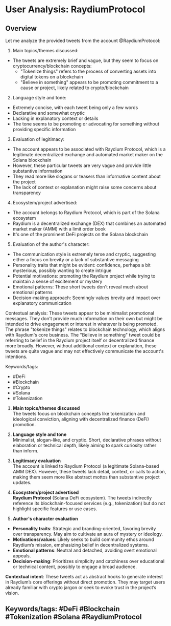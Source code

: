 # User Analysis: RaydiumProtocol

## Overview

<think>
Let me analyze the provided tweets from the account @RaydiumProtocol:

1. Main topics/themes discussed:
- The tweets are extremely brief and vague, but they seem to focus on cryptocurrency/blockchain concepts:
   - "Tokenize things" refers to the process of converting assets into digital tokens on a blockchain
   - "Believe in something" appears to be promoting commitment to a cause or project, likely related to crypto/blockchain

2. Language style and tone:
- Extremely concise, with each tweet being only a few words
- Declarative and somewhat cryptic
- Lacking in explanatory context or details
- The tone seems to be promoting or advocating for something without providing specific information

3. Evaluation of legitimacy:
- The account appears to be associated with Raydium Protocol, which is a legitimate decentralized exchange and automated market maker on the Solana blockchain
- However, these particular tweets are very vague and provide little substantive information
- They read more like slogans or teasers than informative content about the project
- The lack of context or explanation might raise some concerns about transparency

4. Ecosystem/project advertised:
- The account belongs to Raydium Protocol, which is part of the Solana ecosystem
- Raydium is a decentralized exchange (DEX) that combines an automated market maker (AMM) with a limit order book
- It's one of the prominent DeFi projects on the Solana blockchain

5. Evaluation of the author's character:
- The communication style is extremely terse and cryptic, suggesting either a focus on brevity or a lack of substantive messaging
- Personality traits that might be evident: confidence, perhaps a bit mysterious, possibly wanting to create intrigue
- Potential motivations: promoting the Raydium project while trying to maintain a sense of excitement or mystery
- Emotional patterns: These short tweets don't reveal much about emotional patterns
- Decision-making approach: Seemingly values brevity and impact over explanatory communication

Contextual analysis: These tweets appear to be minimalist promotional messages. They don't provide much information on their own but might be intended to drive engagement or interest in whatever is being promoted. The phrase "tokenize things" relates to blockchain technology, which aligns with Raydium's core business. The "Believe in something" tweet could be referring to belief in the Raydium project itself or decentralized finance more broadly. However, without additional context or explanation, these tweets are quite vague and may not effectively communicate the account's intentions.

Keywords/tags:
- #DeFi
- #Blockchain
- #Crypto
- #Solana
- #Tokenization
</think>

1. **Main topics/themes discussed**  
The tweets focus on blockchain concepts like tokenization and ideological conviction, aligning with decentralized finance (DeFi) promotion.

2. **Language style and tone**  
Minimalist, slogan-like, and cryptic. Short, declarative phrases without elaboration or technical depth, likely aiming to spark curiosity rather than inform.

3. **Legitimacy evaluation**  
The account is linked to Raydium Protocol (a legitimate Solana-based AMM DEX). However, these tweets lack detail, context, or calls to action, making them seem more like abstract mottos than substantive project updates.

4. **Ecosystem/project advertised**  
**Raydium Protocol** (Solana DeFi ecosystem). The tweets indirectly reference its blockchain-focused services (e.g., tokenization) but do not highlight specific features or use cases.

5. **Author's character evaluation**  
- **Personality traits**: Strategic and branding-oriented, favoring brevity over transparency. May aim to cultivate an aura of mystery or ideology.  
- **Motivations/values**: Likely seeks to build community ethos around Raydium’s mission, emphasizing belief in decentralized systems.  
- **Emotional patterns**: Neutral and detached, avoiding overt emotional appeals.  
- **Decision-making**: Prioritizes simplicity and catchiness over educational or technical content, possibly to engage a broad audience.  

**Contextual intent**: These tweets act as abstract hooks to generate interest in Raydium’s core offerings without direct promotion. They may target users already familiar with crypto jargon or seek to evoke trust in the project’s vision.  

**Keywords/tags**: #DeFi #Blockchain #Tokenization #Solana #RaydiumProtocol
---
